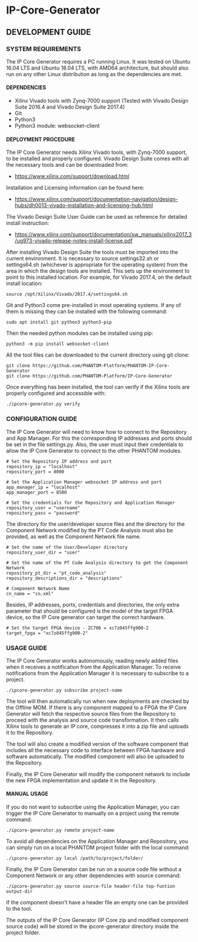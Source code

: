 # IP-Core-Generator

## DEVELOPMENT GUIDE

### SYSTEM REQUIREMENTS
The IP Core Generator requires a PC running Linux. It was tested on Ubuntu 16.04 LTS and Ubuntu 18.04 LTS, with AMD64 architecture, but should also run on any other Linux distribution as long as the dependencies are met.

#### DEPENDENCIES
-  Xilinx Vivado tools with Zynq-7000 support (Tested with Vivado Design Suite 2016.4 and Vivado Design Suite 2017.4)
-  Git
-  Python3
-  Python3 module: websocket-client

#### DEPLOYMENT PROCEDURE
The IP Core Generator needs Xilinx Vivado tools, with Zynq-7000 support, to be installed and properly configured. Vivado Design Suite comes with all the necessary tools and can be downloaded from:
-  https://www.xilinx.com/support/download.html

Installation and Licensing information can be found here:
-  https://www.xilinx.com/support/documentation-navigation/design-hubs/dh0013-vivado-installation-and-licensing-hub.html

The Vivado Design Suite User Guide can be used as reference for detailed install instruction:
-  https://www.xilinx.com/support/documentation/sw_manuals/xilinx2017_3/ug973-vivado-release-notes-install-license.pdf

After installing Vivado Design Suite the tools must be imported into the current environment. It is necessary to source settings32.sh or settings64.sh (whichever is appropriate for the operating system) from the area in which the design tools are installed. This sets up the environment to point to this installed location. For example, for Vivado 2017.4, on the default install location:

`source /opt/Xilinx/Vivado/2017.4/settings64.sh`

Git and Python3 come pre-installed in most operating systems. If any of them is missing they can be installed with the following command:

`sudo apt install git python3 python3-pip`

Then the needed python modules can be installed using pip:

`python3 -m pip install websocket-client`

All the tool files can be downloaded to the current directory using git clone:
```
git clone https://github.com/PHANTOM-Platform/PHANTOM-IP-Core-Generator
git clone https://github.com/PHANTOM-Platform/IP-Core-Generator
```

Once everything has been installed, the tool can verify if the Xilinx tools are properly configured and accessible with:

`./ipcore-generator.py verify`

### CONFIGURATION GUIDE
The IP Core Generator will need to know how to connect to the Repository and App Manager. For this the corresponding IP addresses and ports should be set in the file settings.py. Also, the user must input their credentials to allow the IP Core Generator to connect to the other PHANTOM modules.

```
# Set the Repository IP address and port
repository_ip = "localhost"
repository_port = 8000

# Set the Application Manager websocket IP address and port
app_manager_ip = "localhost"
app_manager_port = 8500

# Set the credentials for the Repository and Application Manager
repository_user = "username"
repository_pass = "password"
```

The directory for the user/developer source files and the directory for the Component Network modified by the PT Code Analysis must also be provided, as well as the Component Network file name.

```
# Set the name of the User/Developer directory
repository_user_dir = "user"

# Set the name of the PT Code Analysis directory to get the Component Network
repository_pt_dir = "pt_code_analysis"
repository_descriptions_dir = "descriptions"

# Component Network Name
cn_name = "cn.xml"
```

Besides, IP addresses, ports, credentials and directories, the only extra parameter that should be configured is the model of the target FPGA device, so the IP Core generator can target the correct hardware.

```
# Set the target FPGA device - ZC706 = xc7z045ffg900-2
target_fpga = "xc7z045ffg900-2"
```

### USAGE GUIDE
The IP Core Generator works autonomously, reading newly added files when it receives a notification from the Application Manager. To receive notifications from the Application Manager it is necessary to subscribe to a project.

`./ipcore-generator.py subscribe project-name`

The tool will then automatically run when new deployments are checked by the Offline MOM. If there is any component mapped to a FPGA the IP Core Generator will fetch the respective source files from the Repository to proceed with the analysis and source code transformation. It then calls Xilinx tools to generate an IP core, compresses it into a zip file and uploads it to the Repository.

The tool will also create a modified version of the software component that includes all the necessary code to interface between FPGA hardware and software automatically. The modified component will also be uploaded to the Repository.

Finally, the IP Core Generator will modify the component network to include the new FPGA implementation and update it in the Repository.

#### MANUAL USAGE
If you do not want to subscribe using the Application Manager, you can trigger the IP Core Generator to manually on a project using the remote command:

`./ipcore-generator.py remote project-name`

To avoid all dependencies on the Application Manager and Repository, you can simply run on a local PHANTOM project folder with the local command:

`./ipcore-generator.py local /path/to/project/folder/`

Finally, the IP Core Generator can be run on a source code file without a Component Network or any other dependencies with source command:

`./ipcore-generator.py source source-file header-file top-funtion output-dir`

If the component doesn't have a header file an empty one can be provided to the tool.


The outputs of the IP Core Generator (IP Core zip and modified component source code) will be stored in the ipcore-generator directory inside the project folder.
